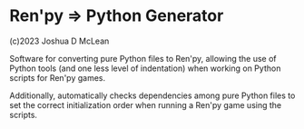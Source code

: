 # Ren'py => Python Generator

(c)2023 Joshua D McLean

Software for converting pure Python files to Ren'py, allowing the use of Python
tools (and one less level of indentation) when working on Python scripts for
Ren'py games.

Additionally, automatically checks dependencies among pure Python files to set
the correct initialization order when running a Ren'py game using the scripts.